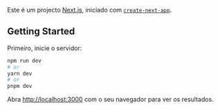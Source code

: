 Este é um projecto [Next.js](https://nextjs.org/), iniciado com [`create-next-app`](https://github.com/vercel/next.js/tree/canary/packages/create-next-app).

## Getting Started

Primeiro, inicie o servidor:

```bash
npm run dev
# or
yarn dev
# or
pnpm dev
```

Abra [http://localhost:3000](http://localhost:3000) com o seu navegador para ver os resultados.

